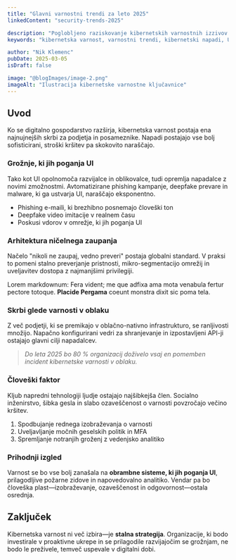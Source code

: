 ```yaml
---
title: "Glavni varnostni trendi za leto 2025"
linkedContent: "security-trends-2025"

description: "Poglobljeno raziskovanje kibernetskih varnostnih izzivov in rešitev, ki opredeljujejo digitalno pokrajino leta 2025."
keywords: "kibernetska varnost, varnostni trendi, kibernetski napadi, UI varnost, phishing, ničelno zaupanje, varnost v oblaku, kibernetske grožnje, varnost 2025, digitalna varnost"

author: "Nik Klemenc"
pubDate: 2025-03-05
isDraft: false

image: "@blogImages/image-2.png"
imageAlt: "Ilustracija kibernetske varnostne ključavnice"
---
```


## Uvod

Ko se digitalno gospodarstvo razširja, kibernetska varnost postaja ena najnujnejših skrbi za podjetja in posameznike. Napadi postajajo vse bolj sofisticirani, stroški kršitev pa skokovito naraščajo.

### Grožnje, ki jih poganja UI

Tako kot UI opolnomoča razvijalce in oblikovalce, tudi opremlja napadalce z novimi zmožnostmi. Avtomatizirane phishing kampanje, deepfake prevare in malware, ki ga ustvarja UI, naraščajo eksponentno.

-   Phishing e-maili, ki brezhibno posnemajo človeški ton
-   Deepfake video imitacije v realnem času
-   Poskusi vdorov v omrežje, ki jih poganja UI

### Arhitektura ničelnega zaupanja

Načelo "nikoli ne zaupaj, vedno preveri" postaja globalni standard. V praksi to pomeni stalno preverjanje pristnosti, mikro-segmentacijo omrežij in uveljavitev dostopa z najmanjšimi privilegiji.

Lorem markdownum: Fera vident; me que adfixa ama mota venabula fertur pectore totoque. **Placide Pergama** coeunt monstra dixit sic poma tela.

### Skrbi glede varnosti v oblaku

Z več podjetji, ki se premikajo v oblačno-nativno infrastrukturo, se ranljivosti množijo. Napačno konfigurirani vedri za shranjevanje in izpostavljeni API-ji ostajajo glavni cilji napadalcev.

> _Do leta 2025 bo 80 % organizacij doživelo vsaj en pomemben incident kibernetske varnosti v oblaku._

### Človeški faktor

Kljub napredni tehnologiji ljudje ostajajo najšibkejša člen. Socialno inženirstvo, šibka gesla in slabo ozaveščenost o varnosti povzročajo večino kršitev.

1. Spodbujanje rednega izobraževanja o varnosti
2. Uveljavljanje močnih geselskih politik in MFA
3. Spremljanje notranjih groženj z vedenjsko analitiko

### Prihodnji izgled

Varnost se bo vse bolj zanašala na **obrambne sisteme, ki jih poganja UI**, prilagodljive požarne zidove in napovedovalno analitiko. Vendar pa bo človeška plast—izobraževanje, ozaveščenost in odgovornost—ostala osrednja.

## Zaključek

Kibernetska varnost ni več izbira—je **stalna strategija**. Organizacije, ki bodo investirale v proaktivne ukrepe in se prilagodile razvijajočim se grožnjam, ne bodo le preživele, temveč uspevale v digitalni dobi.
